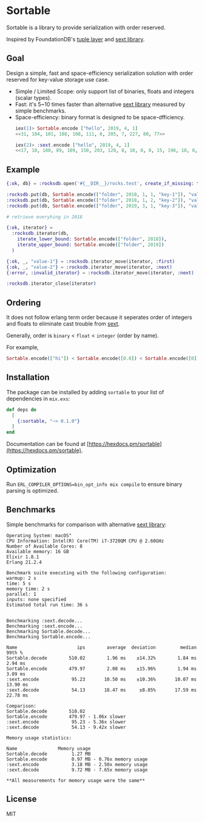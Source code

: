 # Sortable

Sortable is a library to provide serialization with order reserved.

Inspired by FoundationDB's [tuple layer][1] and [sext library][2].

## Goal

Design a simple, fast and space-efficiency serialization solution with order reserved for key-value storage use case.

- Simple / Limited Scope: only support list of binaries, floats and integers (scalar types).
- Fast: it's 5~10 times faster than alternative [sext library][2] measured by simple benchmarks.
- Space-efficiency: binary format is designed to be space-dfficiency.
    ```elixir
    iex(1)> Sortable.encode ["hello", 2019, 4, 1]
    <<31, 104, 101, 108, 108, 111, 0, 205, 7, 227, 80, 77>>

    iex(2)> :sext.encode ["hello", 2019, 4, 1]
    <<17, 18, 180, 89, 109, 150, 203, 120, 8, 10, 0, 0, 15, 198, 10, 0, 0, 0, 8, 10, 0, 0, 0, 2, 2>>
    ```

## Example

```elixir
{:ok, db} = :rocksdb.open('#{__DIR__}/rocks.test', create_if_missing: true)

:rocksdb.put(db, Sortable.encode(["folder", 2018, 1, 1, "key-1"]), "value-1", [])
:rocksdb.put(db, Sortable.encode(["folder", 2018, 1, 2, "key-2"]), "value-2", [])
:rocksdb.put(db, Sortable.encode(["folder", 2019, 3, 1, "key-3"]), "value-3", [])

# retrieve everyhing in 2018

{:ok, iterator} =
  :rocksdb.iterator(db,
    iterate_lower_bound: Sortable.encode(["folder", 2018]),
    iterate_upper_bound: Sortable.encode(["folder", 2019])
  )

{:ok, _, "value-1"} = :rocksdb.iterator_move(iterator, :first)
{:ok, _, "value-2"} = :rocksdb.iterator_move(iterator, :next)
{:error, :invalid_iterator} = :rocksdb.iterator_move(iterator, :next)

:rocksdb.iterator_close(iterator)
```

## Ordering

It does not follow erlang term order because it seperates order of integers and floats to eliminate cast trouble from [sext][2].

Generally, order is `binary` < `float` < `integer` (order by name).

For example,

```elixir
Sortable.encode(["hi"]) < Sortable.encode([0.0]) < Sortable.encode([0])
```

## Installation

The package can be installed by adding `sortable` to your list of dependencies in `mix.exs`:

```elixir
def deps do
  [
    {:sortable, "~> 0.1.0"}
  ]
end
```

Documentation can be found at [https://hexdocs.pm/sortable](https://hexdocs.pm/sortable).

## Optimization

Run `ERL_COMPILER_OPTIONS=bin_opt_info mix compile` to ensure binary parsing is optimized.

## Benchmarks

Simple benchmarks for comparison with alternative [sext library][2]:

```
Operating System: macOS"
CPU Information: Intel(R) Core(TM) i7-3720QM CPU @ 2.60GHz
Number of Available Cores: 8
Available memory: 16 GB
Elixir 1.8.1
Erlang 21.2.4

Benchmark suite executing with the following configuration:
warmup: 2 s
time: 5 s
memory time: 2 s
parallel: 1
inputs: none specified
Estimated total run time: 36 s


Benchmarking :sext.decode...
Benchmarking :sext.encode...
Benchmarking Sortable.decode...
Benchmarking Sortable.encode...

Name                      ips        average  deviation         median         99th %
Sortable.decode        510.02        1.96 ms    ±14.32%        1.84 ms        2.94 ms
Sortable.encode        479.97        2.08 ms    ±15.96%        1.94 ms        3.09 ms
:sext.encode            95.23       10.50 ms    ±10.36%       10.07 ms       13.90 ms
:sext.decode            54.13       18.47 ms     ±8.85%       17.59 ms       22.78 ms

Comparison:
Sortable.decode        510.02
Sortable.encode        479.97 - 1.06x slower
:sext.encode            95.23 - 5.36x slower
:sext.decode            54.13 - 9.42x slower

Memory usage statistics:

Name               Memory usage
Sortable.decode         1.27 MB
Sortable.encode         0.97 MB - 0.76x memory usage
:sext.encode            3.18 MB - 2.50x memory usage
:sext.decode            9.72 MB - 7.65x memory usage

**All measurements for memory usage were the same**
```

## License

MIT

[1]: https://github.com/apple/foundationdb/blob/master/design/tuple.md
[2]: https://github.com/uwiger/sext
